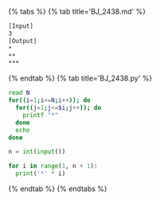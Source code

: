{% tabs %}
{% tab title='BJ_2438.md' %}

```txt
[Input]
3
[Output]
*
**
***
```

{% endtab %}
{% tab title='BJ_2438.py' %}

```sh
read N
for((i=1;i<=N;i++)); do
  for((j=1;j<=$i;j++)); do
    printf "*"
  done
  echo
done
```

```py
n = int(input())

for i in range(1, n + 1):
  print('*' * i)
```

{% endtab %}
{% endtabs %}